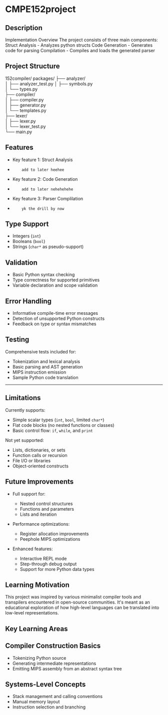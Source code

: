 # CMPE152project

## Description
Implementation Overview
The project consists of three main components:
Struct Analysis - Analyzes python structs
Code Generation - Generates code for parsing
Compilation - Compiles and loads the generated parser

## Project Structure
152compiler/
packages/
├── analyzer/           
│   ├── analyzer_test.py 
│   ├── symbols.py       
│   └── types.py         
├── compiler/            
│   ├── compiler.py      
│   ├── generator.py     
│   └── templates.py     
├── lexer/               
│   ├── lexer.py         
│   └── lexer_test.py    
└── main.py              


## Features
- Key feature 1: Struct Analysis
-         add to later heehee
- Key feature 2: Code Generation
-         add to later nehehehehe
- Key feature 3: Parser Complilation
-         yk the drill by now 

## Type Support
- Integers (`int`)
- Booleans (`bool`)
- Strings (`char*` as pseudo-support)

## Validation
- Basic Python syntax checking
- Type correctness for supported primitives
- Variable declaration and scope validation

## Error Handling
- Informative compile-time error messages
- Detection of unsupported Python constructs
- Feedback on type or syntax mismatches

## Testing
Comprehensive tests included for:
- Tokenization and lexical analysis
- Basic parsing and AST generation
- MIPS instruction emission
- Sample Python code translation

---

## Limitations

Currently supports:
- Simple scalar types (`int`, `bool`, limited `char*`)
- Flat code blocks (no nested functions or classes)
- Basic control flow: `if`, `while`, and `print`

Not yet supported:
- Lists, dictionaries, or sets
- Function calls or recursion
- File I/O or libraries
- Object-oriented constructs

## Future Improvements

- Full support for:
  - Nested control structures
  - Functions and parameters
  - Lists and iteration

- Performance optimizations:
  - Register allocation improvements
  - Peephole MIPS optimizations

- Enhanced features:
  - Interactive REPL mode
  - Step-through debug output
  - Support for more Python data types


## Learning Motivation

This project was inspired by various minimalist compiler tools and transpilers encountered in open-source communities. It's meant as an educational exploration of how high-level languages can be translated into low-level representations.


## Key Learning Areas

## Compiler Construction Basics
- Tokenizing Python source
- Generating intermediate representations
- Emitting MIPS assembly from an abstract syntax tree

## Systems-Level Concepts
- Stack management and calling conventions
- Manual memory layout
- Instruction selection and branching

